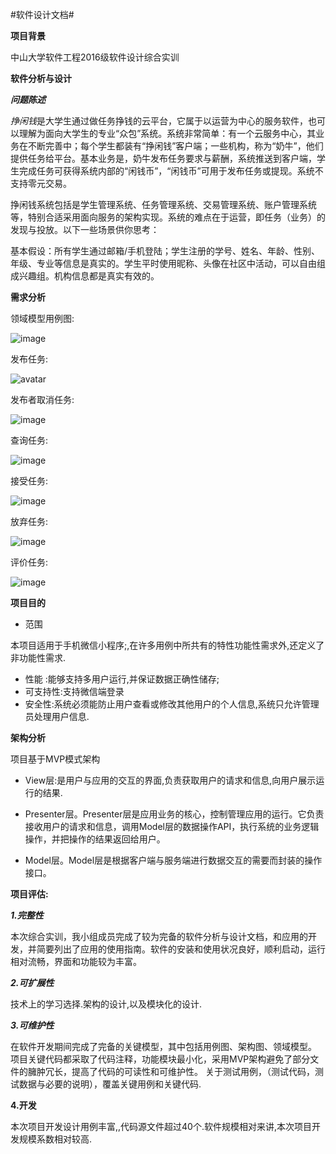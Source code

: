 ﻿﻿﻿﻿#软件设计文档#**项目背景**中山大学软件工程2016级软件设计综合实训**软件分析与设计*****问题陈述****挣闲钱*是大学生通过做任务挣钱的云平台，它属于以运营为中心的服务软件，也可以理解为面向大学生的专业“众包”系统。系统非常简单：有一个云服务中心，其业务在不断完善中；每个学生都装有“挣闲钱”客户端；一些机构，称为“奶牛”，他们提供任务给平台。基本业务是，奶牛发布任务要求与薪酬，系统推送到客户端，学生完成任务可获得系统内部的“闲钱币”，“闲钱币”可用于发布任务或提现。系统不支持零元交易。挣闲钱系统包括是学生管理系统、任务管理系统、交易管理系统、账户管理系统等，特别合适采用面向服务的架构实现。系统的难点在于运营，即任务（业务）的发现与投放。以下一些场景供你思考：基本假设：所有学生通过邮箱/手机登陆；学生注册的学号、姓名、年龄、性别、年级、专业等信息是真实的。学生平时使用昵称、头像在社区中活动，可以自由组成兴趣组。机构信息都是真实有效的。**需求分析**领域模型用例图:![image](领域模型.jpg)发布任务:![avatar](https://github.com/taigoos/Dashbroad/blob/master/%E4%BB%BB%E5%8A%A1%E5%8F%91%E5%B8%83.png) 发布者取消任务: ![image](https://github.com/taigoos/Dashbroad/blob/master/%E5%8F%91%E5%B8%83%E8%80%85%E5%8F%96%E6%B6%88%E4%BB%BB%E5%8A%A1.png)查询任务: ![image](https://github.com/taigoos/Dashbroad/blob/master/%E6%9F%A5%E8%AF%A2%E4%BB%BB%E5%8A%A1.png)接受任务:![image](https://github.com/taigoos/Dashbroad/blob/master/%E6%8E%A5%E5%8F%97%E4%BB%BB%E5%8A%A1.png) 放弃任务: ![image](https://github.com/taigoos/Dashbroad/blob/master/%E6%94%BE%E5%BC%83%E4%BB%BB%E5%8A%A1.png)评价任务: ![image](https://github.com/taigoos/Dashbroad/blob/master/%E8%AF%84%E4%BB%B7%E5%AE%8C%E6%88%90%E6%83%85%E5%86%B5.png)**项目目的**- 范围 本项目适用于手机微信小程序;,在许多用例中所共有的特性功能性需求外,还定义了非功能性需求.- 性能 :能够支持多用户运行,并保证数据正确性储存;- 可支持性:支持微信端登录- 安全性:系统必须能防止用户查看或修改其他用户的个人信息,系统只允许管理员处理用户信息.**架构分析**项目基于MVP模式架构- View层:是用户与应用的交互的界面,负责获取用户的请求和信息,向用户展示运行的结果.- Presenter层。Presenter层是应用业务的核心，控制管理应用的运行。它负责接收用户的请求和信息，调用Model层的数据操作API，执行系统的业务逻辑操作，并把操作的结果返回给用户。- Model层。Model层是根据客户端与服务端进行数据交互的需要而封装的操作接口。**项目评估:*****1.完整性***本次综合实训，我小组成员完成了较为完备的软件分析与设计文档，和应用的开发，并简要列出了应用的使用指南。软件的安装和使用状况良好，顺利启动，运行相对流畅，界面和功能较为丰富。***2.可扩展性***技术上的学习选择.架构的设计,以及模块化的设计.***3.可维护性***在软件开发期间完成了完备的关键模型，其中包括用例图、架构图、领域模型。 项目关键代码都采取了代码注释，功能模块最小化，采用MVP架构避免了部分文件的臃肿冗长，提高了代码的可读性和可维护性。 关于测试用例，（测试代码，测试数据与必要的说明），覆盖关键用例和关键代码.**4.开发**本次项目开发设计用例丰富,,代码源文件超过40个.软件规模相对来讲,本次项目开发规模系数相对较高.